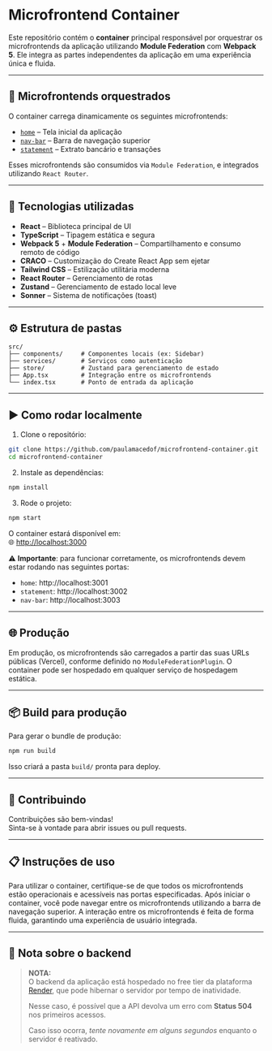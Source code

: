 # Microfrontend Container

Este repositório contém o **container** principal responsável por orquestrar os microfrontends da aplicação utilizando **Module Federation** com **Webpack 5**. Ele integra as partes independentes da aplicação em uma experiência única e fluida.

---

## 🧩 Microfrontends orquestrados

O container carrega dinamicamente os seguintes microfrontends:

- [`home`](https://home-vert-five.vercel.app) – Tela inicial da aplicação
- [`nav-bar`](https://nav-bar-vert.vercel.app) – Barra de navegação superior
- [`statement`](https://statement-vert.vercel.app) – Extrato bancário e transações

Esses microfrontends são consumidos via `Module Federation`, e integrados utilizando `React Router`.

---

## 🚀 Tecnologias utilizadas

- **React** – Biblioteca principal de UI
- **TypeScript** – Tipagem estática e segura
- **Webpack 5** + **Module Federation** – Compartilhamento e consumo remoto de código
- **CRACO** – Customização do Create React App sem ejetar
- **Tailwind CSS** – Estilização utilitária moderna
- **React Router** – Gerenciamento de rotas
- **Zustand** – Gerenciamento de estado local leve
- **Sonner** – Sistema de notificações (toast)

---

## ⚙️ Estrutura de pastas

```
src/
├── components/     # Componentes locais (ex: Sidebar)
├── services/       # Serviços como autenticação
├── store/          # Zustand para gerenciamento de estado
├── App.tsx         # Integração entre os microfrontends
└── index.tsx       # Ponto de entrada da aplicação
```

---

## ▶️ Como rodar localmente

1. Clone o repositório:

```bash
git clone https://github.com/paulamacedof/microfrontend-container.git
cd microfrontend-container
```

2. Instale as dependências:

```bash
npm install
```

3. Rode o projeto:

```bash
npm start
```

O container estará disponível em:  
🌐 [http://localhost:3000](http://localhost:3000)

⚠️ **Importante**: para funcionar corretamente, os microfrontends devem estar rodando nas seguintes portas:

- `home`: http://localhost:3001
- `statement`: http://localhost:3002
- `nav-bar`: http://localhost:3003

---

## 🌐 Produção

Em produção, os microfrontends são carregados a partir das suas URLs públicas (Vercel), conforme definido no `ModuleFederationPlugin`. O container pode ser hospedado em qualquer serviço de hospedagem estática.

---

## 📦 Build para produção

Para gerar o bundle de produção:

```bash
npm run build
```

Isso criará a pasta `build/` pronta para deploy.

---

## 🤝 Contribuindo

Contribuições são bem-vindas!  
Sinta-se à vontade para abrir issues ou pull requests.

---

## 📋 Instruções de uso

Para utilizar o container, certifique-se de que todos os microfrontends estão operacionais e acessíveis nas portas especificadas. Após iniciar o container, você pode navegar entre os microfrontends utilizando a barra de navegação superior. A interação entre os microfrontends é feita de forma fluida, garantindo uma experiência de usuário integrada.

---

## 🔔 Nota sobre o backend

> **NOTA:**  
> O backend da aplicação está hospedado no free tier da plataforma [Render](https://render.com), que pode hibernar o servidor por tempo de inatividade.
>
> Nesse caso, é possível que a API devolva um erro com **Status 504** nos primeiros acessos.
>
> Caso isso ocorra, _tente novamente em alguns segundos_ enquanto o servidor é reativado.
